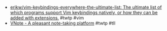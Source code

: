 - [erikw/vim-keybindings-everywhere-the-ultimate-list: The ultimate list of which programs support Vim keybindings natively, or how they can be added with extensions.](https://github.com/erikw/vim-keybindings-everywhere-the-ultimate-list) #twtp #vim
- [VNote - A pleasant note-taking platform](http://app.vnote.fun/en_us/) #twtp #tll
